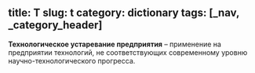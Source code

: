 title: Т
slug: t
category: dictionary
tags: [_nav, _category_header]
---

__Технологическое устаревание предприятия__ – применение на предприятии технологий, не соответствующих современному уровню научно-технологического прогресса.
